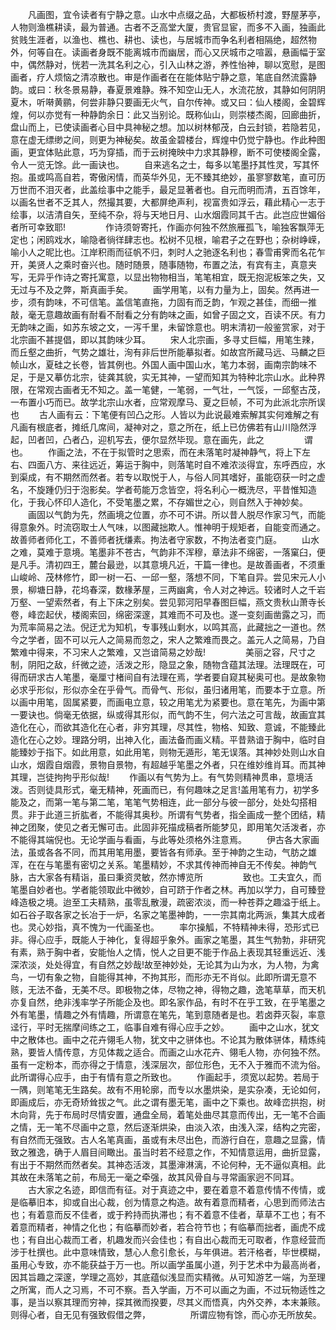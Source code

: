<!-- { "loadSidebar": true } -->
　　凡画图，宜令读者有宁静之意。山水中点缀之品，大都板桥村渡，野屋茅亭，人物则渔樵耕读，最为普通。古者不乏高堂大厦，贵官显宦，而多不入画，独画此贫贱生涯者，以渔也、樵也、耕也、读也，与居城市而争名利者相隔绝，超然物外，何等自在。读画者身既不能离城市而幽居，而心又厌城市之喧嚣，悬画幅于室中，偶然静对，恍若一洗其名利之心，引入山林之游，养性怡神，聊以宽慰，是图画者，疗人烦恼之清凉散也。审是作画者在在能体贴宁静之意，笔底自然流露静韵。或曰：秋冬景易静，春夏景难静。殊不知空山无人，水流花放，其静如何阴阴夏木，听啭黄鹂，何尝非静只要画无火气，自尔传神。或又曰：仙人楼阁，金碧辉煌，何以亦觉有一种静韵余日：此又当别论。既称仙山，则崇楼杰阁，回廊曲折，盘山而上，已使读画者心目中具神秘之想。加以树林郁茂，白云封锁，若隐若见，意在虚无缥缈之间，则更为神秘矣。故虽金碧楼台，辉煌中仍觉宁静也。作此种图画，更宜体贴此意，巧为穿插，而于云树掩映中力求其静穆，断不可使楼阁全露，令人一览无馀。此一画诀也。
　　自来逃名之士，每多以笔墨抒其性灵，写其怀抱。虽或鸣高自若，寄傲闲情，而英华外见，无不臻其绝妙，虽寥寥数笔，直可历万世而不泪灭者，此盖绘事中之能手，最足显著者也。自元而明而清，五百馀年，以画名世者不乏其人，然撮其要，大都屏绝声利，视富贵如浮云，藉此精心一志于绘事，以洁清自矢，至纯不杂，将与天地日月、山水烟霞同其千古。此岂应世媚俗者所可幸致耶!
　　
　　作诗须哿寄托，作画亦何独不然旅雁孤飞，喻独客飘萍无定也；闲鸥戏水，喻隐者徜徉肆志也。松树不见根，喻君子之在野也；杂树峥嵘，喻小人之昵比也。江岸积雨而征帆不归，刺时人之驰逐名利也；春雪甫霁而名花乍开，美贤人之乘时奋兴也。随时随景，随事随物，布置之法，有宾有主，真意夹写，无异乎作诗之寄托寓意，以显出物物相当，笔笔相宜，既无抱泥板笨之失，又无过与不及之弊，斯真画手矣。
　　画学用笔，以有力量为上，固矣。然再进一步，须有韵味，不可信笔。盖信笔直拖，力固有而乏韵，乍观之甚佳，而细一推敲，毫无意趣故画有耐看不耐看之分有韵味之画，如曾子固之文，百读不厌。有力无韵味之画，如苏东坡之文，一泻千里，未留馀意也。明末清初一般鉴赏家，对于北宗画不甚提倡，即以其韵味少耳。
　　宋人北宗画，多寻丈巨幅，用笔生辣，而丘壑之曲折，气势之雄壮，洵有非后世所能摹拟者。如故宫所藏马远、马麟之巨帧山水，夏硅之长卷，皆其例也。外国人画中国山水，笔力本弱，画南宗韵味不足，于是又摹仿北宗，徒龚其貌，实无其神，一望而知其为特种北宗山水。此种界限，在常观古画者无不知之。盖一笔健，一笔弱，一气壮，一气馁，一邱壑古茂，一布置小巧而已。故学北宗山水者，应常观摩马、夏之巨帧，不可为此派北宗所误也
　　古人画有云：下笔便有凹凸之形。人皆以为此说最难索解其实何难解之有凡画有根底者，摊纸几席间，凝神对之，意之所在，纸上已仿佛若有山川隐然浮起，凹者凹，凸者凸，迎机写去，便尔显然毕现。意在画先，此之
　　
　　谓也。
　　作画之法，不在于拟管时之思索，而在未落笔时凝神静气，将上下左右、四面八方、来往远近，筹运于胸中，则落笔时自不难浓淡得宜，东呼西应，水到渠成，有不期然而然者。若专以取悦于人，与俗人同其嗜好，虽能窃获一时之虚名，不旋踵仍归于泡影矣。学者苟能万念皆空，将名利心一概洗尽，平昔惟知造化，于我心怀印人造化，不受笔墨之累，不存媚世之心，则自然入于神妙矣。
　　画固以气韵为先，然画境之位置，亦不可不讲。所以昔人脱尽作家习气，而能得意象外。时流窃取士人气味，以图藏拙欺人。惟神明于规矩者，自能变而通之。故善师者师化工，不善师者抚缣素。拘法者守家数，不拘法者变门庭。
　　山水之难，莫难于意境。笔墨非不苍古，气韵非不浑穆，章法非不绵密，一落窠臼，便是凡手。清初四王，麓台最逊，以其意境凡近，干篇一律也。是故善画者，不须重山峻岭、茂林修竹，即一树一石、一邱一壑，落想不同，下笔自异。尝见宋元人小景，柳塘日静，花坞春深，数椽茅屋，三两幽禽，令人对之神远。较诸时人之千岩万壑、一望索然者，有上下床之别矣。尝见郭河阳早春图巨幅，燕文贵秋山萧寺长卷，峰峦起伏，楼阁索回，绵密深邃，其难而不可及也。遂一变刻画凿露之习，而为荒率简易之法。倪迂尤为知机，专事残山剩水，以鸣其高，此藏拙之一道也。然今之学者，固不可以元人之简易而忽之，宋人之繁难而畏之。盖元人之简易，乃自繁难中得来，不习宋人之繁难，又岂谙简易之妙哉!
　　
　　美丽之容，尺寸之制，阴阳之敌，纤微之迹，活泼之形，隐显之象，随物含蕴其法理。法理既在，可得而研求古人笔墨，毫厘寸楮间自有法理在焉，学者要自窥其秘奥可也。是故象物必求乎形似，形似亦全在乎骨气。而骨气、形似，虽归诸用笔，而要本于立意。所以画中用笔，固属紧要，而画电立意，较之用笔尤为紧要也。意在笔先，为画中第一要诀也。倘毫无依据，纵或得其形似，而气韵不生，何六法之可言哉，故画宜其造化在心，而欲其造化在心者，非穷其理，尽其性，物格、知致、意诚，不能臻此造化在心之妙。理路分明，出神入化，画法备而画义精。平昔熟谙于胸中，临时自能臻妙于指下。如此用意，如此用笔，则物无遁形，笔无误落。其神妙处则山水自山水，烟霞自烟霞，景物自景物，有超越乎笔墨之外者，只在维妙维肖耳。而其神其理，岂徒拘拘乎形似哉!
　　作画以有气势为上。有气势则精神贯串，意境活泼。否则徒具形式，毫无精神，死画而已，有何趣味之足言!盖用笔有力，初学多能及之，而第一笔与第二笔，笔笔气势相连，此一部分与彼一部分，处处勾搭相贯。非于此道三折肱者，不能得其奥秒。所谓有气势者，指全画成一整个团结，精神之团聚，使见之者无懈可击。此固非死描成稿者所能梦见，即用笔欠活泼者，亦不能得其端倪也。无论学画与看画，与此等处须格外注意焉。
　　伊古各大家画法，虽或各各不同，而其用笔用墨，要皆各有师承。至于神韵之生动，气肪之雄浑，在在与笔墨有密切之关系。笔墨精妙，不求其传神而神自无不传矣。神韵气脉，古大家各有精诣，虽曰秉资灵敏，然亦博览所
　　
　　致也。工夫宜久，而笔墨自妙者也。学者能领取此中微妙，自可跻于作者之林。再加以学力，自可臻登峰造极之境。迨至工夫精熟，虽零乱散漫，疏密浓淡，而一种苍莽之趣溢于纸上。如石谷子取各家之长冶于一炉，名家之笔墨神韵，一一宗其南北两派，集其大成者也。灵心妙指，真不愧为一代画圣也。
　　率尔操觚，不特精神未得，恐形式已非。得心应手，既能人于神化，复得超乎象外。画家之笔墨，其生气勃勃，非研究有素，熟于胸中者，安能怡人之情，悦人之目更不能于作品上表现其轻重远近、浅深浓淡，处处得宜，有自然之妙哉!故至神妙处，无论其为山为水，为人物，为禽鸟，一切有象之物，自能得其神，不拘其形，而形亦无不肖似。此即所谓无意不赅，无法不备，无美不尽。即极物之体，尽物之神，得物之趣，逸笔草草，而天机亦复自然，绝非浅率学子所能企及也。即名家作品，有时不在乎工致，在乎笔墨之外有笔墨，情趣之外有情趣，所谓意在笔先，笔到意随者是也。若卤莽灭裂，率意迳行，平时无揣摩间练之工，临事自难有得心应手之妙。
　　画中之山水，犹文中之散体也。画中之花卉翎毛人物，犹文中之骈体也。不论其为散体骈体，精炼纯熟，要皆人情传意，方见体裁之适合。而画之山水花卉、翎毛人物，亦何独不然。虽有一定粉本，而亦得之于情意，浅深层次，部位形色，无不入于雅而不流为俗。此所谓得心应手，由于有情有意之所致也。
　　作画起手，须宽以起势。若局于一隅，则笔笔无生路矣。故有不用轮廓，而专以水墨烘染，是实杂凑，无论如何，即画成后，亦无奇矫耸拔之气。此之谓有墨无笔，画中之下乘也。故峰峦拱抱，树木向背，先于布局时尽情安置，通盘全局，着笔处曲尽其意而传出，无一笔不合画之情，无一笔不尽画中之意，然后逐渐烘染，由淡入浓，由浅入深，结构之完密，有自然而无强致。古人名笔真画，虽或有未尽出色，而游行自在，意趣之显露，情致之雅逸，确于人眉目间瞰出。虽当时若不经意之作，不知情意运用，曲折显露，有出于不期然而然者矣。其神态活泼，其墨渖淋漓，不论何种，无不逼似真相。此其故在未落笔之前，布局无一毫之牵强，故其风骨自与寻常画家迥不同耳。
　　古大家之名迹，即信而有征。对于真迹之中，要在着意不着意传情不传情，或是临摹旧本，抑或自出心裁，创为情意之构造。故有着意而精者，心思到而师法古也；有着意而反不佳者，或于矜持而执滞也；有不着意不佳者，草草不工也；有不着意而精者，神情之化也；有临摹而妙者，若合符节也；有临摹而拙者，画虎不成也；有自出心裁而工者，机趣发而兴会佳也；有自出心裁而无可取者，作意经营而涉于杜撰也。此中意味情致，慧心人愈引愈长，与年俱进。若汗格者，毕世模糊，虽用心专致，亦不能获益于万一也。所以画学虽属小道，列于艺术中为最高尚者，因其旨趣之深邃，学理之高妙，其底蕴似浅显而实精微。从可知游艺一端，为至理之所寓，而人之习焉，不可不察。吾入学画，万不可以画之为画，不过玩物适性之事，是当以察其理而穷神，探其微而揆要，尽其义而悟真，内外交养，本末兼赅。则得心者，自无见有强致假借之弊，
　　
　　所谓应物有馀，而心亦无所放矣。
